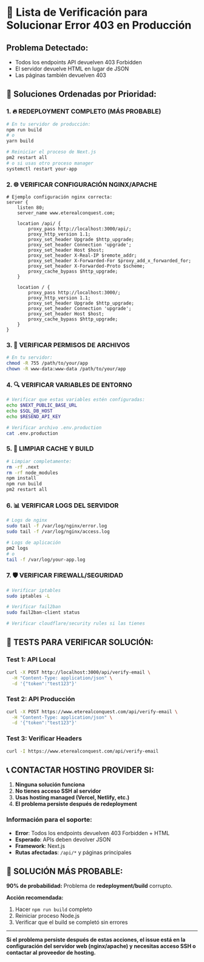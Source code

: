 # 🚨 Lista de Verificación para Solucionar Error 403 en Producción

## **Problema Detectado:**
- Todos los endpoints API devuelven 403 Forbidden
- El servidor devuelve HTML en lugar de JSON
- Las páginas también devuelven 403

## **🔧 Soluciones Ordenadas por Prioridad:**

### **1. 🔥 REDEPLOYMENT COMPLETO (MÁS PROBABLE)**
```bash
# En tu servidor de producción:
npm run build
# o
yarn build

# Reiniciar el proceso de Next.js
pm2 restart all
# o si usas otro proceso manager
systemctl restart your-app
```

### **2. 🌐 VERIFICAR CONFIGURACIÓN NGINX/APACHE**
```nginx
# Ejemplo configuración nginx correcta:
server {
    listen 80;
    server_name www.eterealconquest.com;

    location /api/ {
        proxy_pass http://localhost:3000/api/;
        proxy_http_version 1.1;
        proxy_set_header Upgrade $http_upgrade;
        proxy_set_header Connection 'upgrade';
        proxy_set_header Host $host;
        proxy_set_header X-Real-IP $remote_addr;
        proxy_set_header X-Forwarded-For $proxy_add_x_forwarded_for;
        proxy_set_header X-Forwarded-Proto $scheme;
        proxy_cache_bypass $http_upgrade;
    }

    location / {
        proxy_pass http://localhost:3000/;
        proxy_http_version 1.1;
        proxy_set_header Upgrade $http_upgrade;
        proxy_set_header Connection 'upgrade';
        proxy_set_header Host $host;
        proxy_cache_bypass $http_upgrade;
    }
}
```

### **3. 📁 VERIFICAR PERMISOS DE ARCHIVOS**
```bash
# En tu servidor:
chmod -R 755 /path/to/your/app
chown -R www-data:www-data /path/to/your/app
```

### **4. 🔍 VERIFICAR VARIABLES DE ENTORNO**
```bash
# Verificar que estas variables estén configuradas:
echo $NEXT_PUBLIC_BASE_URL
echo $SQL_DB_HOST
echo $RESEND_API_KEY

# Verificar archivo .env.production
cat .env.production
```

### **5. 🔄 LIMPIAR CACHE Y BUILD**
```bash
# Limpiar completamente:
rm -rf .next
rm -rf node_modules
npm install
npm run build
pm2 restart all
```

### **6. 📊 VERIFICAR LOGS DEL SERVIDOR**
```bash
# Logs de nginx
sudo tail -f /var/log/nginx/error.log
sudo tail -f /var/log/nginx/access.log

# Logs de aplicación
pm2 logs
# o
tail -f /var/log/your-app.log
```

### **7. 🛡️ VERIFICAR FIREWALL/SEGURIDAD**
```bash
# Verificar iptables
sudo iptables -L

# Verificar fail2ban
sudo fail2ban-client status

# Verificar cloudflare/security rules si las tienes
```

## **🧪 TESTS PARA VERIFICAR SOLUCIÓN:**

### **Test 1: API Local**
```bash
curl -X POST http://localhost:3000/api/verify-email \
  -H "Content-Type: application/json" \
  -d '{"token":"test123"}'
```

### **Test 2: API Producción**
```bash
curl -X POST https://www.eterealconquest.com/api/verify-email \
  -H "Content-Type: application/json" \
  -d '{"token":"test123"}'
```

### **Test 3: Verificar Headers**
```bash
curl -I https://www.eterealconquest.com/api/verify-email
```

## **📞 CONTACTAR HOSTING PROVIDER SI:**

1. **Ninguna solución funciona**
2. **No tienes acceso SSH al servidor**
3. **Usas hosting managed (Vercel, Netlify, etc.)**
4. **El problema persiste después de redeployment**

### **Información para el soporte:**
- **Error**: Todos los endpoints devuelven 403 Forbidden + HTML
- **Esperado**: APIs deben devolver JSON
- **Framework**: Next.js
- **Rutas afectadas**: `/api/*` y páginas principales

## **🎯 SOLUCIÓN MÁS PROBABLE:**

**90% de probabilidad:** Problema de **redeployment/build** corrupto.

**Acción recomendada:**
1. Hacer `npm run build` completo
2. Reiniciar proceso Node.js
3. Verificar que el build se completó sin errores

---

**Si el problema persiste después de estas acciones, el issue está en la configuración del servidor web (nginx/apache) y necesitas acceso SSH o contactar al proveedor de hosting.** 